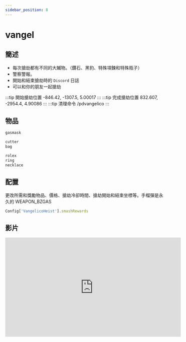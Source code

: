 ```yaml
---
sidebar_position: 8
---
```


# vangel

## 簡述

- 每次搶劫都有不同的大贓物。（鑽石、黑豹、特殊項鍊和特殊瓶子）
- 警察警報。
- 開始和結束搶劫時的 ```Discord``` 日誌
- 可以和你的朋友一起搶劫

:::tip 開始搶劫位置
-846.42, -1307.5, 5.00017
:::
:::tip 完成搶劫位置
832.607, -2954.4, 4.90086
:::
:::tip 清理命令
/pdvangelico
:::

## 物品

```jsx title="ox_inventory/data/items.lua"
gasmask

cutter
bag

rolex
ring
necklace
```

## 配置

更改所需和獎勵物品、價格、搶劫冷卻時間、搶劫開始和結束坐標等。手榴彈是永久的 WEAPON_BZGAS
```jsx title="config.lua"
Config['VangelicoHeist'].smashRewards
```

## 影片

<iframe width="560" height="315" src="https://www.youtube.com/embed/Rh-R3OKa3_Y" title="YouTube video player" frameborder="0" allow="accelerometer; autoplay; clipboard-write; encrypted-media; gyroscope; picture-in-picture" allowfullscreen></iframe>